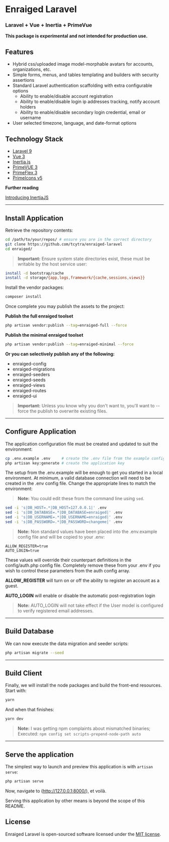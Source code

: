 # Enraiged Laravel

### Laravel + Vue + Inertia + PrimeVue

**This package is experimental and not intended for production use.**

## Features

- Hybrid css/uploaded image model-morphable avatars for accounts, organizations, etc.
- Simple forms, menus, and tables templating and builders with security assertions
- Standard Laravel authentication scaffolding with extra configurable options
  - Ability to enable/disable account registration
  - Ability to enable/disable login ip addresses tracking, notify account holders
  - Ability to enable/disable secondary login credential, email or username
- User selected timezone, language, and date-format options


## Technology Stack

+ [Laravel 9](https://laravel.com/docs/9.x/releases)
+ [Vue 3](https://vuejs.org/guide/introduction.html)
+ [Inertia.js](https://inertiajs.com/)
+ [PrimeVUE 3](https://www.primefaces.org/primevue/#/setup)
+ [PrimeFlex 3](https://www.primefaces.org/primeflex/)
+ [PrimeIcons v5](https://www.primefaces.org/primevue/#/icons)

**Further reading**

[Introducing InertiaJS](https://reinink.ca/articles/introducing-inertia-js)

---

## Install Application

Retrieve the repository contents:

```bash
cd /path/to/your/repos/ # ensure you are in the correct directory
git clone https://github.com/tcytra/enraiged-laravel
cd enraiged/
```

> **Important:** Ensure system state directories exist, these must be writable by the host service user:

```bash
install -d bootstrap/cache
install -d storage/{app,logs,framework/{cache,sessions,views}}
```

Install the vendor packages:

```bash
composer install
```

Once complete you may publish the assets to the project:

**Publish the full enraiged toolset**

```bash
php artisan vendor:publish --tag=enraiged-full --force
```

**Publish the minimal enraiged toolset**

```bash
php artisan vendor:publish --tag=enraiged-minimal --force
```

**Or you can selectively publish any of the following:**

- enraiged-config
- enraiged-migrations
- enraiged-seeders
- enraiged-seeds
- enraiged-views
- enraiged-routes
- enraiged-ui

> **Important:** Unless you know why you don't want to, you'll want to --force the publish to overwrite existing files.

---

## Configure Application

The application configuration file must be created and updated to suit the environment:

```bash
cp .env.example .env     # create the .env file from the example config
php artisan key:generate # create the application key
```

The setup from the .env.example will be enough to get you started in a local environment. At minimum, a valid database 
connection will need to be created in the .env config file. Change the appropriate lines to match the environment:

> **Note:** You could edit these from the command line using `sed`.

```bash
sed -i 's|DB_HOST=.*|DB_HOST=127.0.0.1|' .env
sed -i 's|DB_DATABASE=.*|DB_DATABASE=enraiged|' .env
sed -i 's|DB_USERNAME=.*|DB_USERNAME=enraiged|' .env
sed -i 's|DB_PASSWORD=.*|DB_PASSWORD=changeme|' .env
```

> **Note:** Non standard values have been placed into the .env.example config file and will be copied to your .env:

```
ALLOW_REGISTER=true
AUTO_LOGIN=true
```

These values will override their counterpart definitions in the config/auth.php config file. Completely remove these 
from your .env if you wish to control these parameters from the auth config array.

**ALLOW_REGISTER** will turn on or off the ability to register an account as a guest.

**AUTO_LOGIN** will enable or disable the automatic post-registration login

> **Note:** AUTO_LOGIN will not take effect if the User model is configured to verify registered email addresses.

---

## Build Database

We can now execute the data migration and seeder scripts:

```bash
php artisan migrate --seed
```

---

## Build Client

Finally, we will install the node packages and build the front-end resources. Start with:

```bash
yarn
```

And when that finishes:

```bash
yarn dev
```

> **Note:** I was getting npm complaints about mismatched binaries; Executed: `npm config set scripts-prepend-node-path auto`

---

## Serve the application

The simplest way to launch and preview this application is with `artisan serve`:

```php
php artisan serve
```

Now, navigate to (http://127.0.0.1:8000/), et voilà.

Serving this application by other means is beyond the scope of this README.


## License

Enraiged Laravel is open-sourced software licensed under the [MIT license](https://opensource.org/licenses/MIT).
